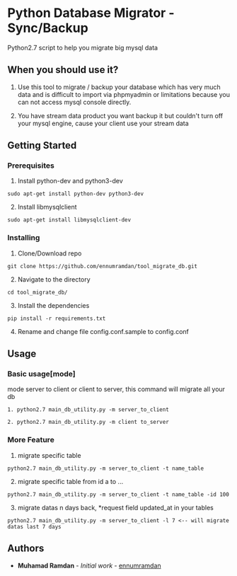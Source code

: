 
# Python Database Migrator - Sync/Backup

Python2.7 script to help you migrate big mysql data

## When you should use it?
1. Use this tool to migrate / backup your database which has very much data and is difficult to import via phpmyadmin or limitations because you can not access mysql console directly.

2. You have stream data product you want backup it but couldn't turn off your mysql engine, cause your client use your stream data

## Getting Started

### Prerequisites

1. Install python-dev and python3-dev

```
sudo apt-get install python-dev python3-dev
```

2. Install libmysqlclient

```
sudo apt-get install libmysqlclient-dev
```

### Installing

1. Clone/Download repo

```
git clone https://github.com/ennumramdan/tool_migrate_db.git
```

2. Navigate to the directory

```
cd tool_migrate_db/
```

3. Install the dependencies

```
pip install -r requirements.txt
```

4. Rename and change file config.conf.sample to config.conf

## Usage

### Basic usage[mode]
mode server to client or client to server, this command will migrate all your db

```
1. python2.7 main_db_utility.py -m server_to_client

2. python2.7 main_db_utility.py -m client to_server
```

### More Feature

1. migrate specific table

```
python2.7 main_db_utility.py -m server_to_client -t name_table
```

2. migrate specific table from id a to ...

```
python2.7 main_db_utility.py -m server_to_client -t name_table -id 100
```

3. migrate datas n days back, *request field updated_at in your tables

```
python2.7 main_db_utility.py -m server_to_client -l 7 <-- will migrate datas last 7 days
```



## Authors

* **Muhamad Ramdan** - *Initial work* - [ennumramdan](https://github.com/ennumramdan)
